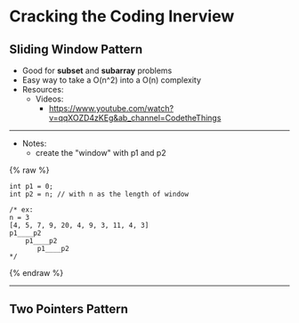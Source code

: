 # Cracking the Coding Inerview 

## Sliding Window Pattern

* Good for **subset** and **subarray** problems
* Easy way to take a O(n^2) into a O(n) complexity 
* Resources:
  * Videos:
      * <https://www.youtube.com/watch?v=qqXOZD4zKEg&ab_channel=CodetheThings>
---
* Notes:
  * create the "window" with p1 and p2
  
{% raw %}
```
int p1 = 0;
int p2 = n; // with n as the length of window

/* ex:
n = 3
[4, 5, 7, 9, 20, 4, 9, 3, 11, 4, 3]
p1____p2
    p1____p2
       p1____p2
*/
```
{% endraw %}


---
## Two Pointers Pattern

